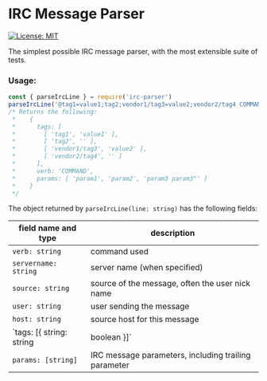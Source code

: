 # IRC Message Parser

[![License: MIT](https://img.shields.io/badge/License-MIT-yellow.svg)](https://opensource.org/licenses/MIT)

The simplest possible IRC message parser, with the most extensible suite of tests.

### Usage:

```javascript
const { parseIrcLine } = require('irc-parser')
parseIrcLine('@tag1=value1;tag2;vendor1/tag3=value2;vendor2/tag4 COMMAND param1 param2 :param3 param3"')
/* Returns the following:
 *    {
 *      tags: [
 *        [ 'tag1', 'value1' ],
 *        [ 'tag2', '' ],
 *        [ 'vendor1/tag3', 'value2' ],
 *        [ 'vendor2/tag4', '' ]
 *      ],
 *      verb: 'COMMAND',
 *      params: [ 'param1', 'param2', 'param3 param3"' ]
 *    }
 */
```

The object returned by `parseIrcLine(line: string)` has the following fields:

| field name and type                | description  |
|------------------------------------|--------------|
|`verb: string`                      | command used
|`servername: string`                | server name (when specified)
|`source: string`                    | source of the message, often the user nick name
|`user: string`                      | user sending the message
|`host: string`                      | source host for this message
|`tags: [{ string: string|boolean }]`| IRC message tags
|`params: [string]`                  | IRC message parameters, including trailing parameter
